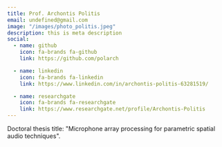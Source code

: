 ```yaml
---
title: Prof. Archontis Politis
email: undefined@gmail.com
image: "/images/photo_politis.jpeg"
description: this is meta description
social:
  - name: github
    icon: fa-brands fa-github
    link: https://github.com/polarch

  - name: linkedin
    icon: fa-brands fa-linkedin
    link: https://www.linkedin.com/in/archontis-politis-63281519/

  - name: researchgate
    icon: fa-brands fa-researchgate
    link: https://www.researchgate.net/profile/Archontis-Politis
---
```


Doctoral thesis title: "Microphone array processing for parametric spatial audio techniques".
